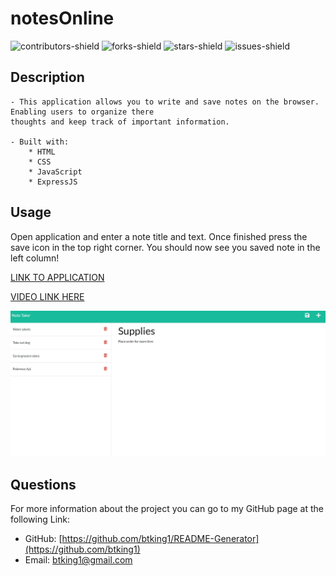 # notesOnline
![contributors-shield](https://img.shields.io/github/contributors/btking1/README-Generator?style=for-the-badge)
![forks-shield](https://img.shields.io/github/forks/btking1/README-Generator?style=for-the-badge)
![stars-shield](https://img.shields.io/github/stars/btking1/README-Generator?style=for-the-badge)
![issues-shield](https://img.shields.io/github/issues/btking1/README-Generator?style=for-the-badge)

## Description
   
    - This application allows you to write and save notes on the browser. Enabling users to organize there 
    thoughts and keep track of important information.
    
    - Built with: 
        * HTML
        * CSS
        * JavaScript
        * ExpressJS

## Usage

Open application and enter a note title and text. Once finished press the
save icon in the top right corner. You should now see you saved note in the left column!

[LINK TO APPLICATION](https://notesmonline.herokuapp.com/)

[VIDEO LINK HERE](https://www.youtube.com/watch?v=kaqN3KDxCYY)

![SCREENSHOOT](https://github.com/btking1/notesOnline/blob/main/img/Screenshot%202022-07-03%20090740.jpg)

## Questions

For more information about the project you can go
to my GitHub page at the following Link:

- GitHub: [https://github.com/btking1/README-Generator](https://github.com/btking1)
- Email: btking1@gmail.com
